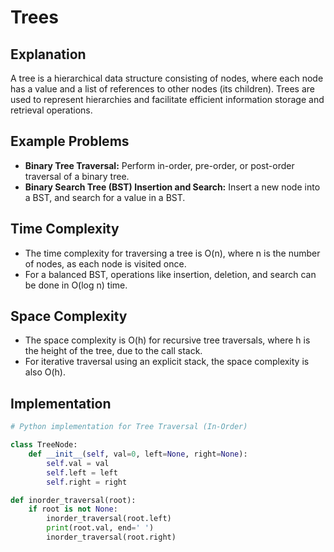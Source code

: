 # Trees

## Explanation

A tree is a hierarchical data structure consisting of nodes, where each node has a value and a list of references to other nodes (its children). Trees are used to represent hierarchies and facilitate efficient information storage and retrieval operations.

## Example Problems

- **Binary Tree Traversal:** Perform in-order, pre-order, or post-order traversal of a binary tree.
- **Binary Search Tree (BST) Insertion and Search:** Insert a new node into a BST, and search for a value in a BST.

## Time Complexity

- The time complexity for traversing a tree is O(n), where n is the number of nodes, as each node is visited once.
- For a balanced BST, operations like insertion, deletion, and search can be done in O(log n) time.

## Space Complexity

- The space complexity is O(h) for recursive tree traversals, where h is the height of the tree, due to the call stack.
- For iterative traversal using an explicit stack, the space complexity is also O(h).

## Implementation

```python
# Python implementation for Tree Traversal (In-Order)

class TreeNode:
    def __init__(self, val=0, left=None, right=None):
        self.val = val
        self.left = left
        self.right = right

def inorder_traversal(root):
    if root is not None:
        inorder_traversal(root.left)
        print(root.val, end=' ')
        inorder_traversal(root.right)
